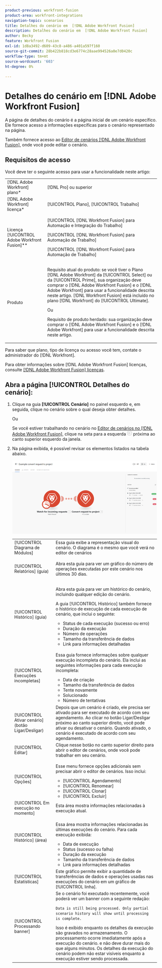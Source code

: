 ```yaml
---
product-previous: workfront-fusion
product-area: workfront-integrations
navigation-topic: scenarios
title: Detalhes do cenário em  [!DNL Adobe Workfront Fusion]
description: Detalhes do cenário em  [!DNL Adobe Workfront Fusion]
author: Becky
feature: Workfront Fusion
exl-id: 1d8a3492-d609-43c8-a486-a401a597f160
source-git-commit: 28b422b818cd3e6774c28aae994526a0e7d0420c
workflow-type: tm+mt
source-wordcount: '603'
ht-degree: 0%

---
```


# Detalhes do cenário em [!DNL Adobe Workfront Fusion]

A página de detalhes do cenário é a página inicial de um cenário específico. Ele fornece acesso a informações específicas para o cenário representado na página.

Também fornece acesso ao [Editor de cenários [!DNL Adobe Workfront Fusion]](../../workfront-fusion/scenarios/scenario-editor.md), onde você pode editar o cenário.

## Requisitos de acesso

Você deve ter o seguinte acesso para usar a funcionalidade neste artigo:

<table style="table-layout:auto">  
 <col> 
 <col> 
 <tbody> 
  <tr> 
    <td role="rowheader">[!DNL Adobe Workfront] plano*</td> 
   <td> <p>[!DNL Pro] ou superior</p> </td> 
  </tr> 
  <tr data-mc-conditions=""> 
   <td role="rowheader">[!DNL Adobe Workfront] licença*</td> 
   <td> <p>[!UICONTROL Plano], [!UICONTROL Trabalho]</p> </td> 
  </tr> 
  <tr> 
   <td role="rowheader">Licença [!UICONTROL Adobe Workfront Fusion]**</td> 
   <td> <p>[!UICONTROL [!DNL Workfront Fusion] para Automação e Integração do Trabalho] </p><p>[!UICONTROL [!DNL Workfront Fusion] para Automação de Trabalho] </p><p>[!UICONTROL [!DNL Workfront Fusion] para Automação de Trabalho]</p>   </td> 
  </tr> 
  <tr> 
   <td role="rowheader">Produto</td> 
   <td>
   <p>Requisito atual do produto: se você tiver o Plano [!DNL Adobe Workfront] da [!UICONTROL Select] ou da [!UICONTROL Prime], sua organização deve comprar o [!DNL Adobe Workfront Fusion] e o [!DNL Adobe Workfront] para usar a funcionalidade descrita neste artigo. [!DNL Workfront Fusion] está incluído no plano [!DNL Workfront] do [!UICONTROL Ultimate].</p>
   <p>Ou</p>
   <p>Requisito de produto herdado: sua organização deve comprar o [!DNL Adobe Workfront Fusion] e o [!DNL Adobe Workfront] para usar a funcionalidade descrita neste artigo.</p>
   </td> 
  </tr> 
 </tbody> 
</table>

Para saber que plano, tipo de licença ou acesso você tem, contate o administrador do [!DNL Workfront].

Para obter informações sobre [!DNL Adobe Workfront Fusion] licenças, consulte [[!DNL Adobe Workfront Fusion] licenças](../../workfront-fusion/get-started/license-automation-vs-integration.md).

## Abra a página [!UICONTROL Detalhes do cenário]:

1. Clique na guia **[!UICONTROL Cenário]** no painel esquerdo e, em seguida, clique no cenário sobre o qual deseja obter detalhes.

   Ou

   Se você estiver trabalhando no cenário no [Editor de cenários no [!DNL Adobe Workfront Fusion]](../../workfront-fusion/scenarios/scenario-editor.md), clique na seta para a esquerda ![](assets/exit-editing-arrow.png) próxima ao canto superior esquerdo da janela.

1. Na página exibida, é possível revisar os elementos listados na tabela abaixo.

   ![](assets/scenario-detail-350x207.png)

   <table style="table-layout:auto"> 
    <col> 
    <col> 
    <tbody> 
     <tr> 
      <td role="rowheader">[!UICONTROL Diagrama de Módulos] </td> 
      <td>Essa guia exibe a representação visual do cenário. O diagrama é o mesmo que você verá no editor de cenários</td> 
     </tr> 
     <tr> 
      <td role="rowheader">[!UICONTROL Relatórios] (guia) </td> 
      <td> <p>Abra esta guia para ver um gráfico do número de operações executadas por este cenário nos últimos 30 dias.</p>  </td> 
     </tr> 
     <tr> 
      <td role="rowheader">[!UICONTROL Histórico] (guia) </td> 
      <td> <p>Abra esta guia para ver um histórico do cenário, incluindo qualquer edição do cenário. </p> <p>A guia [!UICONTROL Histórico] também fornece o histórico de execução de cada execução de cenário, que inclui o seguinte:</p> 
       <ul> 
        <li>Status de cada execução (sucesso ou erro)</li> 
        <li>Duração da execução</li> 
        <li>Número de operações</li> 
        <li>Tamanho da transferência de dados</li> 
        <li>Link para informações detalhadas</li> 
       </ul> </td> 
     </tr> 
     <tr> 
      <td role="rowheader">[!UICONTROL Execuções incompletas]</td> 
      <td> <p>Essa guia fornece informações sobre qualquer execução incompleta do cenário. Ela inclui as seguintes informações para cada execução incompleta:</p> 
       <ul> 
        <li>Data de criação</li> 
        <li>Tamanho da transferência de dados</li> 
        <li>Tente novamente</li> 
        <li>Solucionado</li> 
        <li>Número de tentativas</li> 
       </ul> </td> 
     </tr> 
     <tr> 
      <td role="rowheader">[!UICONTROL Ativar cenário] (botão Ligar/Desligar)</td> 
      <td>Depois que um cenário é criado, ele precisa ser ativado para ser executado de acordo com seu agendamento. Ao clicar no botão Ligar/Desligar próximo ao canto superior direito, você pode ativar ou desativar o cenário. Quando ativado, o cenário é executado de acordo com seu agendamento.</td> 
     </tr> 
     <tr> 
      <td role="rowheader">[!UICONTROL Editar]</td> 
      <td>Clique nesse botão no canto superior direito para abrir o editor de cenários, onde você pode trabalhar em seu cenário.</td> 
     </tr> 
     <tr> 
      <td role="rowheader">[!UICONTROL Opções]</td> 
      <td> <p>Esse menu fornece opções adicionais sem precisar abrir o editor de cenários. Isso inclui:</p> 
       <ul> 
        <li>[!UICONTROL Agendamento]</li> 
        <li>[!UICONTROL Renomear]</li> 
        <li>[!UICONTROL Clonar]</li> 
        <li>[!UICONTROL Excluir]</li> 
       </ul> </td> 
     </tr> 
     <tr> 
      <td role="rowheader">[!UICONTROL Em execução no momento]</td> 
      <td>Esta área mostra informações relacionadas à execução atual.</td> 
     </tr> 
     <tr> 
      <td role="rowheader"> <p>[!UICONTROL Histórico] (área)</p> <p> </p> </td> 
      <td> <p>Essa área mostra informações relacionadas às últimas execuções do cenário. Para cada execução exibida:</p> 
       <ul> 
        <li>Data de execução</li> 
        <li>Status (sucesso ou falha)</li> 
        <li>Duração da execução</li> 
        <li>Tamanho da transferência de dados</li> 
        <li>Link para informações detalhadas</li> 
       </ul> </td> 
     </tr> 
     <tr> 
      <td role="rowheader"> <p>[!UICONTROL Estatísticas]</p>  </td> 
      <td>Este gráfico permite exibir a quantidade de transferências de dados e operações usadas nas execuções do cenário em um gráfico de [!UICONTROL linha].</td> 
     </tr> 
     <tr> 
      <td role="rowheader"> <p>[!UICONTROL Processando banner]</p>  </td> 
      <td>Se o cenário foi executado recentemente, você poderá ver um banner com a seguinte redação:<p><code>Data is still being processed. Only partial scenario history will show until processing is complete.</code></p>Isso é exibido enquanto os detalhes da execução são gravados no armazenamento. O processamento ocorre imediatamente após a execução do cenário. e não deve durar mais do que alguns minutos. Os detalhes da execução do cenário podem não estar visíveis enquanto a execução estiver sendo processada.</td> 
     </tr> 
    </tbody> 
   </table>
